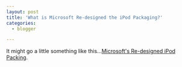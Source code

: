 ```yaml
---
layout: post
title: 'What is Microsoft Re-designed the iPod Packaging?'
categories:
  - blogger

---
```


It might go a little something like this...<a href="http://www.youtube.com/watch?v=EUXnJraKM3k&amp;search=microsoft%20packaging%20ipod">Microsoft's Re-designed iPod Packing</a>.
